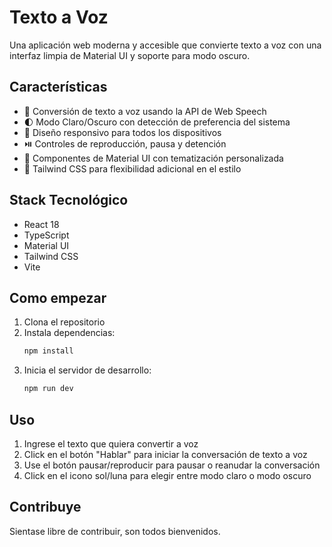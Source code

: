# Texto a Voz

Una aplicación web moderna y accesible que convierte texto a voz con una interfaz limpia de Material UI y soporte para modo oscuro.

## Características

- 🎯 Conversión de texto a voz usando la API de Web Speech
- 🌓 Modo Claro/Oscuro con detección de preferencia del sistema
- 📱 Diseño responsivo para todos los dispositivos
- ⏯️ Controles de reproducción, pausa y detención
- 🎨 Componentes de Material UI con tematización personalizada
- 💨 Tailwind CSS para flexibilidad adicional en el estilo

## Stack Tecnológico

- React 18
- TypeScript
- Material UI
- Tailwind CSS
- Vite

## Como empezar

1. Clona el repositorio
2. Instala dependencias:
   ```bash
   npm install
   ```
3. Inicia el servidor de desarrollo:
   ```bash
   npm run dev
   ```

## Uso

1. Ingrese el texto que quiera convertir a voz
2. Click en el botón "Hablar" para iniciar la conversación de texto a voz
3. Use el botón pausar/reproducir para pausar o reanudar la conversación
4. Click en el icono sol/luna para elegir entre modo claro o modo oscuro

## Contribuye

Sientase libre de contribuir, son todos bienvenidos.